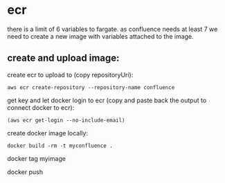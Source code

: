 # ecr

there is a limit of 6 variables to fargate. as confluence needs at least 7 we need to create a new image with variables attached to the image.

## create and upload image:

create ecr to upload to (copy repositoryUri):

`aws ecr create-repository --repository-name confluence`

get key and let docker login to ecr (copy and paste back the output to connect docker to ecr):

`(aws ecr get-login --no-include-email)`

create docker image locally:

`docker build -rm -t myconfluence .`

docker tag myimage 

docker push 
